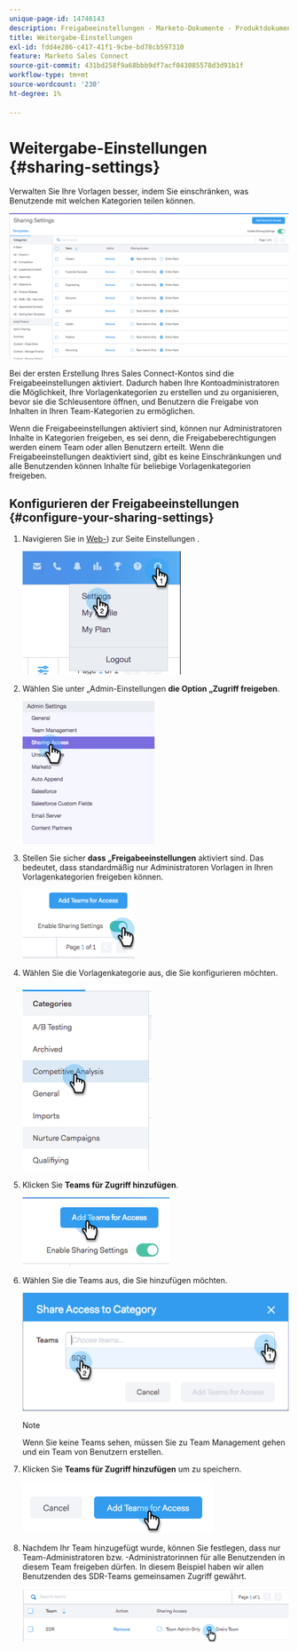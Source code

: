 ```yaml
---
unique-page-id: 14746143
description: Freigabeeinstellungen - Marketo-Dokumente - Produktdokumentation
title: Weitergabe-Einstellungen
exl-id: fdd4e286-c417-41f1-9cbe-bd78cb597310
feature: Marketo Sales Connect
source-git-commit: 431bd258f9a68bbb9df7acf043085578d3d91b1f
workflow-type: tm+mt
source-wordcount: '230'
ht-degree: 1%

---
```


# Weitergabe-Einstellungen {#sharing-settings}

Verwalten Sie Ihre Vorlagen besser, indem Sie einschränken, was Benutzende mit welchen Kategorien teilen können.

![](assets/main.png)

Bei der ersten Erstellung Ihres Sales Connect-Kontos sind die Freigabeeinstellungen aktiviert. Dadurch haben Ihre Kontoadministratoren die Möglichkeit, Ihre Vorlagenkategorien zu erstellen und zu organisieren, bevor sie die Schleusentore öffnen, und Benutzern die Freigabe von Inhalten in Ihren Team-Kategorien zu ermöglichen.

Wenn die Freigabeeinstellungen aktiviert sind, können nur Administratoren Inhalte in Kategorien freigeben, es sei denn, die Freigabeberechtigungen werden einem Team oder allen Benutzern erteilt. Wenn die Freigabeeinstellungen deaktiviert sind, gibt es keine Einschränkungen und alle Benutzenden können Inhalte für beliebige Vorlagenkategorien freigeben.

## Konfigurieren der Freigabeeinstellungen {#configure-your-sharing-settings}

1. Navigieren Sie in [Web-](https://toutapp.com/login)) zur Seite Einstellungen .

   ![](assets/one-2.png)

1. Wählen Sie unter „Admin-Einstellungen **die Option „Zugriff freigeben**.

   ![](assets/two-2.png)

1. Stellen Sie sicher **dass „Freigabeeinstellungen** aktiviert sind. Das bedeutet, dass standardmäßig nur Administratoren Vorlagen in Ihren Vorlagenkategorien freigeben können.

   ![](assets/three-2.png)

1. Wählen Sie die Vorlagenkategorie aus, die Sie konfigurieren möchten.

   ![](assets/four-2.png)

1. Klicken Sie **Teams für Zugriff hinzufügen**.

   ![](assets/five-2.png)

1. Wählen Sie die Teams aus, die Sie hinzufügen möchten.

   ![](assets/six-1.png)

   >[!NOTE]
   >
   >Wenn Sie keine Teams sehen, müssen Sie zu Team Management gehen und ein Team von Benutzern erstellen.

1. Klicken Sie **Teams für Zugriff hinzufügen** um zu speichern.

   ![](assets/seven-1.png)

1. Nachdem Ihr Team hinzugefügt wurde, können Sie festlegen, dass nur Team-Administratoren bzw. -Administratorinnen für alle Benutzenden in diesem Team freigeben dürfen. In diesem Beispiel haben wir allen Benutzenden des SDR-Teams gemeinsamen Zugriff gewährt.

   ![](assets/eight-1.png)
